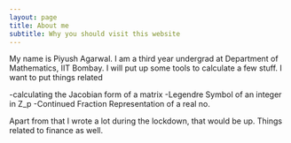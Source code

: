 ```yaml
---
layout: page
title: About me
subtitle: Why you should visit this website
---
```


My name is Piyush Agarwal. 
I am a third year undergrad at Department of Mathematics, IIT Bombay.
I will put up some tools to calculate a few stuff.
I want to put things related 

-calculating the Jacobian form of a matrix
-Legendre Symbol of an integer in Z_p
-Continued Fraction Representation of a real no.

Apart from that I wrote a lot during the lockdown, that would be up.
Things related to finance as well.


